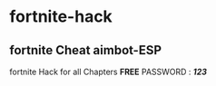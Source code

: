 # fortnite-hack
fortnite Cheat aimbot-ESP
----
fortnite Hack for all Chapters **FREE**
PASSWORD : ***123***
